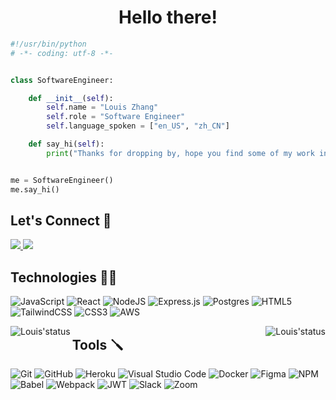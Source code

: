 <h1 align="center">
Hello there!
</h1>

```python
#!/usr/bin/python
# -*- coding: utf-8 -*-


class SoftwareEngineer:

    def __init__(self):
        self.name = "Louis Zhang"
        self.role = "Software Engineer"
        self.language_spoken = ["en_US", "zh_CN"]

    def say_hi(self):
        print("Thanks for dropping by, hope you find some of my work interesting.")


me = SoftwareEngineer()
me.say_hi()
```




## Let's Connect 📲

<a href="https://www.linkedin.com/in/zhang-louis/" target="">
  <img src='https://img.shields.io/badge/LinkedIn-0077B5?style=for-the-badge&logo=linkedin&logoColor=white'/>
</a>

<a href="mailto:Louiszhangwork@gmail.com" target="">
  <img src='https://img.shields.io/badge/Gmail-D14836?style=for-the-badge&logo=gmail&logoColor=white'/>
</a>


## Technologies 🧑‍💻

![JavaScript](https://img.shields.io/badge/javascript-%23323330.svg?style=for-the-badge&logo=javascript&logoColor=%23F7DF1E)
![React](https://img.shields.io/badge/react-%2320232a.svg?style=for-the-badge&logo=react&logoColor=%2361DAFB)
![NodeJS](https://img.shields.io/badge/node.js-6DA55F?style=for-the-badge&logo=node.js&logoColor=white)
![Express.js](https://img.shields.io/badge/express.js-%23404d59.svg?style=for-the-badge&logo=express&logoColor=%2361DAFB)
![Postgres](https://img.shields.io/badge/postgres-%23316192.svg?style=for-the-badge&logo=postgresql&logoColor=white)
![HTML5](https://img.shields.io/badge/html5-%23E34F26.svg?style=for-the-badge&logo=html5&logoColor=white)
![TailwindCSS](https://img.shields.io/badge/tailwindcss-%2338B2AC.svg?style=for-the-badge&logo=tailwind-css&logoColor=white)
![CSS3](https://img.shields.io/badge/css3-%231572B6.svg?style=for-the-badge&logo=css3&logoColor=white)
![AWS](https://img.shields.io/badge/AWS-%23FF9900.svg?style=for-the-badge&logo=amazon-aws&logoColor=white)

<img align="left"  src="https://github.com/anuraghazra/github-readme-stats" alt="Louis'status" />
<img align="right"  src="https://github-readme-stats.vercel.app/api?username=louis-zhangxa&show_icons=true&hide=stars,contribs,issues)" alt="Louis'status" />


## Tools 🪛

![Git](https://img.shields.io/badge/git-%23F05033.svg?style=for-the-badge&logo=git&logoColor=white)
![GitHub](https://img.shields.io/badge/github-%23121011.svg?style=for-the-badge&logo=github&logoColor=white)
![Heroku](https://img.shields.io/badge/heroku-%23430098.svg?style=for-the-badge&logo=heroku&logoColor=white)
![Visual Studio Code](https://img.shields.io/badge/Visual%20Studio%20Code-0078d7.svg?style=for-the-badge&logo=visual-studio-code&logoColor=white)
![Docker](https://img.shields.io/badge/docker-%230db7ed.svg?style=for-the-badge&logo=docker&logoColor=white)
![Figma](https://img.shields.io/badge/figma-%23F24E1E.svg?style=for-the-badge&logo=figma&logoColor=white)
![NPM](https://img.shields.io/badge/NPM-%23000000.svg?style=for-the-badge&logo=npm&logoColor=white)
![Babel](https://img.shields.io/badge/Babel-F9DC3e?style=for-the-badge&logo=babel&logoColor=black)
![Webpack](https://img.shields.io/badge/webpack-%238DD6F9.svg?style=for-the-badge&logo=webpack&logoColor=black)
![JWT](https://img.shields.io/badge/JWT-black?style=for-the-badge&logo=JSON%20web%20tokens)
![Slack](https://img.shields.io/badge/Slack-4A154B?style=for-the-badge&logo=slack&logoColor=white)
![Zoom](https://img.shields.io/badge/Zoom-2D8CFF?style=for-the-badge&logo=zoom&logoColor=white)


<!---
louis-zhangxa/louis-zhangxa is a ✨ special ✨ repository because its `README.md` (this file) appears on your GitHub profile.
You can click the Preview link to take a look at your changes.
--->
